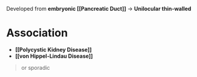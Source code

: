 Developed from **embryonic [[Pancreatic Duct]]** -> **Unilocular thin-walled**

# Association
- **[[Polycystic Kidney Disease]]**
- **[[von Hippel-Lindau Disease]]**
> or sporadic